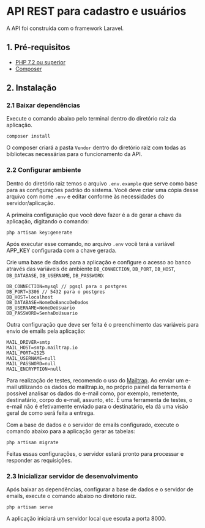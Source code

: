 # API REST para cadastro e usuários

A API foi construída com o framework Laravel.

## 1. Pré-requisitos

- [PHP 7.2 ou superior](https://www.php.net/)
- [Composer](https://getcomposer.org/)

##  2. Instalação

### 2.1 Baixar dependências

Execute o comando abaixo pelo terminal dentro do diretório raiz da aplicação.

```
composer install
```
O composer criará a pasta `Vendor` dentro do diretório raiz com todas as bibliotecas necessárias para o funcionamento da API.

### 2.2 Configurar ambiente

Dentro do diretório raiz temos o arquivo `.env.example` que serve como base para as configurações padrão do sistema. Você deve criar uma cópia desse arquivo com nome `.env` e editar conforme às necessidades do servidor/aplicação.

A primeira configuração que você deve fazer é a de gerar a chave da aplicação, digitando o comando:

```
php artisan key:generate
```
Após executar esse comando, no arquivo `.env` você terá a variável APP_KEY configurada com a chave gerada.

Crie uma base de dados para a aplicação e configure o acesso ao banco através das variáveis de ambiente `DB_CONNECTION`, `DB_PORT`, `DB_HOST`, `DB_DATABASE`, `DB_USERNAME`, `DB_PASSWORD`:

```
DB_CONNECTION=mysql // pgsql para o postgres
DB_PORT=3306 // 5432 para o postgres
DB_HOST=localhost
DB_DATABASE=NomeDoBancoDeDados
DB_USERNAME=NomeDeUsuario
DB_PASSWORD=SenhaDoUsuario
```

Outra configuração que deve ser feita é o preenchimento das variáveis para envio de emails pela aplicação:

```
MAIL_DRIVER=smtp
MAIL_HOST=smtp.mailtrap.io
MAIL_PORT=2525
MAIL_USERNAME=null
MAIL_PASSWORD=null
MAIL_ENCRYPTION=null
```

Para realização de testes, recomendo o uso do [Mailtrap](https://mailtrap.io/). Ao enviar um e-mail utilizando os dados do mailtrap.io, no próprio painel da ferramenta é possível analisar os dados do e-mail como, por exemplo, remetente, destinatário, corpo do e-mail, assunto, etc. É uma ferramenta de testes, o e-mail não é efetivamente enviado para o destinatário, ela dá uma visão geral de como será feita a entrega.

Com a base de dados e o servidor de emails configurado, execute o comando abaixo para a aplicação gerar as tabelas:

```
php artisan migrate
```

Feitas essas configurações, o servidor estará pronto para processar e responder as requisições.

### 2.3 Inicializar servidor de desenvolvimento

Após baixar as dependências, configurar a base de dados e o servidor de emails, execute o comando abaixo no diretório raiz.

```
php artisan serve
```

A aplicação iniciará um servidor local que escuta a porta 8000.

